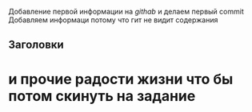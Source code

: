 Добавление первой информации на *githab* и делаем первый commit
Добавляем информаци потому что гит не видит содержания 
## Заголовки 
# и прочие радости жизни что бы потом скинуть на задание
